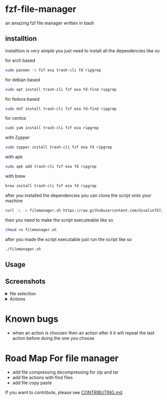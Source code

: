 
# fzf-file-manager
an amazing fzf file manager written in bash

## installtion
installtion is very simple you just need to install all the dependencies like so 

for arch based
```sh
sudo pacman -S fzf exa trash-cli fd ripgrep
```
for debian based
```sh
sudo apt install trash-cli fzf exa fd-find ripgrep
```

for fedora based
```sh
sudo dnf install trash-cli fzf eza fd-find ripgrep
```
for centos
```sh
sudo yum install trash-cli fzf eza ripgrep
```
with Zypper
```sh
sudo zypper install trash-cli fzf exa fd ripgrep
```
with apk
```sh
sudo apk add trash-cli fzf exa fd ripgrep
```

with brew
```sh
brew install trash-cli fzf eza fd ripgrep
```


after you installed the dependencies you can clone the script onto your machine 
```sh
curl -L -o filemanager.sh https://raw.githubusercontent.com/divalin757/fzf-file-manager/main/filemanager.sh
```

then you need to make the script executeable like so

```sh
chmod +x filemanager.sh
```

after you made the script executable just run the script like so
```sh
./filemanager.sh
```

## Usage


## Screenshots


<details>
  <summary>file selection</summary>
  <img src="imgs/Screenshot%20from%202025-09-23%2020-58-24.png" alt="Screenshot 1" width="600"/>
</details>

<details>
  <summary>Actions</summary>
  <img src="imgs/Screenshot%20from%202025-09-23%2020-58-28.png" alt="Screenshot 2" width="700"/>
</details>


# Known bugs
* when an action is choosen then an action after it it will repeat the last action before doing the one you choose

# Road Map For file manager
* add file compressing decompressing for zip and tar 
* add file actions with find files
* add file copy paste


If you want to contribute, please see [CONTRIBUTING.md](CONTRIBUTING.md).
